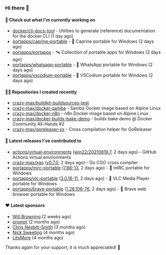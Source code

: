 ### Hi there 👋

#### 👷 Check out what I'm currently working on

- [docker/cli-docs-tool](https://github.com/docker/cli-docs-tool) - Utilities to generate (reference) documentation for the docker CLI (1 day ago)
- [portapps/caprine-portable](https://github.com/portapps/caprine-portable) - 🚀 Caprine portable for Windows (2 days ago)
- [portapps/portapps](https://github.com/portapps/portapps) - 🛰 Collection of portable apps for Windows (2 days ago)
- [portapps/whatsapp-portable](https://github.com/portapps/whatsapp-portable) - 🚀 WhatsApp portable for Windows (2 days ago)
- [portapps/vscodium-portable](https://github.com/portapps/vscodium-portable) - 🚀 VSCodium portable for Windows (2 days ago)

#### 👨‍💻 Repositories I created recently

- [crazy-max/buildkit-buildsources-test](https://github.com/crazy-max/buildkit-buildsources-test)
- [crazy-max/docker-samba](https://github.com/crazy-max/docker-samba) - Samba Docker image based on Alpine Linux
- [crazy-max/docker-n8n](https://github.com/crazy-max/docker-n8n) - n8n Docker image based on Alpine Linux
- [crazy-max/docker-buildx-bake-demo](https://github.com/crazy-max/docker-buildx-bake-demo) - buildx bake demo @ Docker Community All-Hands #2
- [crazy-max/goreleaser-xx](https://github.com/crazy-max/goreleaser-xx) - Cross compilation helper for GoReleaser

#### 🚀 Latest releases I've contributed to

- [actions/virtual-environments](https://github.com/actions/virtual-environments) ([win22/20210819.7](https://github.com/actions/virtual-environments/releases/tag/win22%2F20210819.7), 2 days ago) - GitHub Actions virtual environments
- [crazy-max/xgo](https://github.com/crazy-max/xgo) ([v0.7.0](https://github.com/crazy-max/xgo/releases/tag/v0.7.0), 2 days ago) - Go CGO cross compiler
- [portapps/mirc-portable](https://github.com/portapps/mirc-portable) ([7.66-13](https://github.com/portapps/mirc-portable/releases/tag/7.66-13), 2 days ago) - 🚀 mIRC portable for Windows
- [portapps/vlc-portable](https://github.com/portapps/vlc-portable) ([3.0.16-11](https://github.com/portapps/vlc-portable/releases/tag/3.0.16-11), 2 days ago) - 🚀 VLC Media Player portable for Windows 
- [portapps/brave-portable](https://github.com/portapps/brave-portable) ([1.28.106-76](https://github.com/portapps/brave-portable/releases/tag/1.28.106-76), 2 days ago) - 🚀 Brave web browser portable for Windows

#### ❤️ Latest sponsors
- [Will Browning](https://github.com/willbrowningme) (2 weeks ago)
- [prompt](https://github.com/pr-mpt) (2 months ago)
- [Chris Nesbitt-Smith](https://github.com/chrisns) (3 months ago)
- [Nick Sweeting](https://github.com/pirate) (4 months ago)
- [LitoMore](https://github.com/LitoMore) (4 months ago)

Thanks again for your support, it is much appreciated! 🙏

